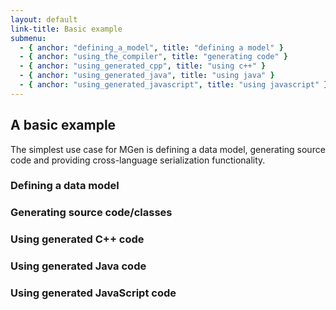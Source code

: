 ```yaml
---
layout: default
link-title: Basic example
submenu:
  - { anchor: "defining_a_model", title: "defining a model" }
  - { anchor: "using_the_compiler", title: "generating code" }
  - { anchor: "using_generated_cpp", title: "using c++" }
  - { anchor: "using_generated_java", title: "using java" }
  - { anchor: "using_generated_javascript", title: "using javascript" }
---
```


## A basic example

The simplest use case for MGen is defining a data model, generating source code and providing cross-language serialization functionality.


### Defining a data model <a name="defining_a_model">&nbsp;</a>

### Generating source code/classes <a name="using_the_compiler">&nbsp;</a>

### Using generated C++ code <a name="using_generated_cpp">&nbsp;</a>

### Using generated Java code <a name="using_generated_java">&nbsp;</a>

### Using generated JavaScript code <a name="using_generated_javascript">&nbsp;</a>


